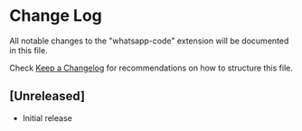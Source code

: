 # Change Log

All notable changes to the "whatsapp-code" extension will be documented in this file.

Check [Keep a Changelog](http://keepachangelog.com/) for recommendations on how to structure this file.

## [Unreleased]

- Initial release